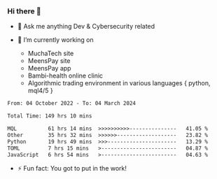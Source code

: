 ### Hi there 👋

- 💬 Ask me anything Dev & Cybersecurity related

- 🔭 I’m currently working on 
     - MuchaTech site
     - MeensPay site
     - MeensPay app
     - Bambi-health online clinic
     - Algorithmic trading environment in various languages { python, mql4/5 }

 
<!--START_SECTION:waka-->

```txt
From: 04 October 2022 - To: 04 March 2024

Total Time: 149 hrs 10 mins

MQL          61 hrs 14 mins  >>>>>>>>>>---------------   41.05 %
Other        35 hrs 32 mins  >>>>>>-------------------   23.82 %
Python       19 hrs 49 mins  >>>----------------------   13.29 %
TOML         7 hrs 15 mins   >------------------------   04.87 %
JavaScript   6 hrs 54 mins   >------------------------   04.63 %
```

<!--END_SECTION:waka-->


- ⚡ Fun fact: You got to put in the work!

<!--
**oswaldmotape/oswaldmotape** is a ✨ _special_ ✨ repository because its `README.md` (this file) appears on your GitHub profile.

Here are some ideas to get you started:

- 🔭 I’m currently working on ...
- 🌱 I’m currently learning ...
- 👯 I’m looking to collaborate on ...
- 🤔 I’m looking for help with ...
- 💬 Ask me about ...
- 📫 How to reach me: ...
- 😄 Pronouns: ...
- ⚡ Fun fact: ...
-->
